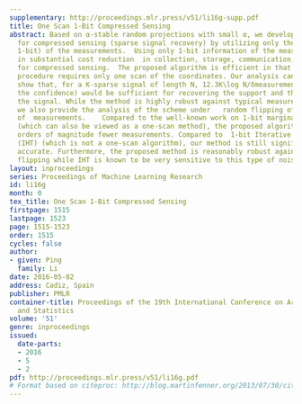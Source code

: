 ```yaml
---
supplementary: http://proceedings.mlr.press/v51/li16g-supp.pdf
title: One Scan 1-Bit Compressed Sensing
abstract: Based on α-stable random projections with small α, we develop a simple algorithm
  for compressed sensing (sparse signal recovery) by utilizing only the signs (i.e.,
  1-bit) of the measurements.  Using only 1-bit information of the measurements  results
  in substantial cost reduction  in collection, storage, communication, and decoding
  for compressed sensing.  The proposed algorithm is efficient in that the decoding
  procedure requires only one scan of the coordinates. Our analysis can precisely
  show that, for a K-sparse signal of length N, 12.3K\log N/δmeasurements (where δis
  the confidence) would be sufficient for recovering the support and the signs of
  the signal. While the method is highly robust against typical measurement noises,
  we also provide the analysis of the scheme under   random flipping of the signs
  of  measurements.    Compared to the well-known work on 1-bit marginal regression
  (which can also be viewed as a one-scan method), the proposed algorithm requires
  orders of magnitude fewer measurements. Compared to  1-bit Iterative Hard Thresholding
  (IHT) (which is not a one-scan algorithm), our method is still significantly more
  accurate. Furthermore, the proposed method is reasonably robust against random sign
  flipping while IHT is known to be very sensitive to this type of noise.
layout: inproceedings
series: Proceedings of Machine Learning Research
id: li16g
month: 0
tex_title: One Scan 1-Bit Compressed Sensing
firstpage: 1515
lastpage: 1523
page: 1515-1523
order: 1515
cycles: false
author:
- given: Ping
  family: Li
date: 2016-05-02
address: Cadiz, Spain
publisher: PMLR
container-title: Proceedings of the 19th International Conference on Artificial Intelligence
  and Statistics
volume: '51'
genre: inproceedings
issued:
  date-parts:
  - 2016
  - 5
  - 2
pdf: http://proceedings.mlr.press/v51/li16g.pdf
# Format based on citeproc: http://blog.martinfenner.org/2013/07/30/citeproc-yaml-for-bibliographies/
---
```

